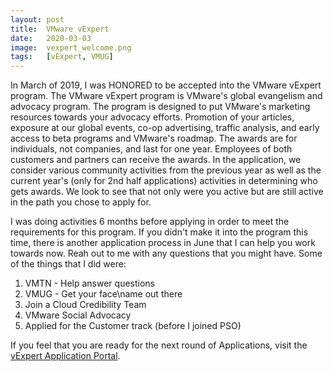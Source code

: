 ```yaml
---
layout: post
title:  VMware vExpert
date:   2020-03-03
image:  vexpert_welcome.png
tags:   [vExpert, VMUG]
---
```

In March of 2019, I was HONORED to be accepted into the VMware vExpert program. The VMware vExpert program is VMware's global evangelism and advocacy program. The program is designed to put VMware's marketing resources towards your advocacy efforts. Promotion of your articles, exposure at our global events, co-op advertising, traffic analysis, and early access to beta programs and VMware's roadmap. The awards are for individuals, not companies, and last for one year. Employees of both customers and partners can receive the awards. In the application, we consider various community activities from the previous year as well as the current year's (only for 2nd half applications) activities in determining who gets awards. We look to see that not only were you active but are still active in the path you chose to apply for.

I was doing activities 6 months before applying in order to meet the requirements for this program. If you didn't make it into the program this time, there is another application process in June that I can help you work towards now. Reah out to me with any questions that you might have. Some of the things that I did were:
1. VMTN - Help answer questions
2. VMUG - Get your face\name out there
3. Join a Cloud Credibility Team
4. VMware Social Advocacy
5. Applied for the Customer track (before I joined PSO)

If you feel that you are ready for the next round of Applications, visit the [vExpert Application Portal][vex-portal].

[vex-portal]: https://vexpert.vmware.com/
